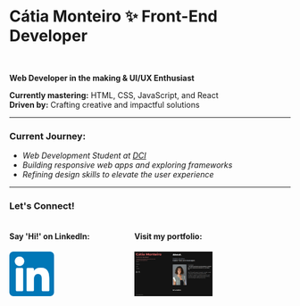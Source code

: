 # **Cátia Monteiro** ✨ Front-End Developer  

<br>

**Web Developer in the making & UI/UX Enthusiast**  

**Currently mastering:** HTML, CSS, JavaScript, and React  
**Driven by:** Crafting creative and impactful solutions

---

### **Current Journey:**  
- *Web Development Student at [DCI](https://start.digitalcareerinstitute.org)*  
- *Building responsive web apps and exploring frameworks*  
- *Refining design skills to elevate the user experience*

---

### **Let's Connect!**

<div style="display: flex; align-items: center;">

  <div style="margin-right: 80px;"> 

#### Say 'Hi!' on LinkedIn:

 <a href="https://www.linkedin.com/in/catiamonteirov/"> 
      <img src="linkedin-icon.png" alt="LinkedIn" height="80">
    </a>
  </div>

  <div>

#### Visit my portfolio:

<a href="https://diecatiamonteiro.github.io/portfolio-website/"> 
      <img src="portfolio-preview.png" alt="Portfolio" height="80">
    </a>
  </div>

</div>
